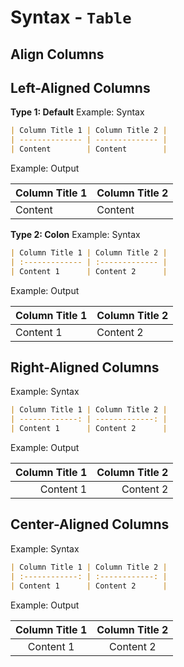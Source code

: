 # Syntax - `Table`

## Align Columns

## Left-Aligned Columns

**Type 1: Default**
Example: Syntax

```markdown
| Column Title 1 | Column Title 2 |
| -------------- | -------------- |
| Content        | Content        |
```

Example: Output

| Column Title 1 | Column Title 2 |
| -------------- | -------------- |
| Content        | Content        |

**Type 2: Colon**
Example: Syntax

```markdown
| Column Title 1 | Column Title 2 |
| :------------- | :------------- |
| Content 1      | Content 2      |
```

Example: Output

| Column Title 1 | Column Title 2 |
| :------------- | :------------- |
| Content 1      | Content 2      |

## Right-Aligned Columns

Example: Syntax

```markdown
| Column Title 1 | Column Title 2 |
| -------------: | -------------: |
| Content 1      | Content 2      |
```

Example: Output

| Column Title 1 | Column Title 2 |
| -------------: | -------------: |
| Content 1      | Content 2      |

## Center-Aligned Columns

Example: Syntax

```markdown
| Column Title 1 | Column Title 2 |
| :------------: | :------------: |
| Content 1      | Content 2      |
```

Example: Output

| Column Title 1 | Column Title 2 |
| :------------: | :------------: |
| Content 1      | Content 2      |
